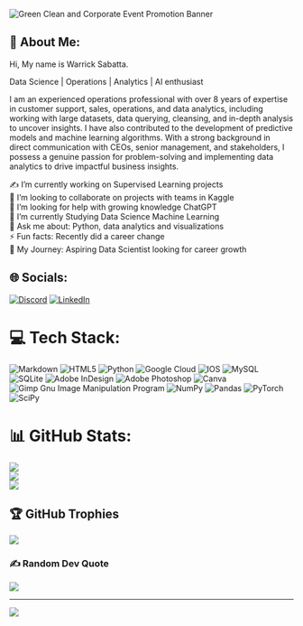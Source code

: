 


![Green Clean and Corporate Event Promotion Banner](https://user-images.githubusercontent.com/109732696/226160669-e9a0f81c-4293-43b6-8672-80b7b37ac2c4.png)





## 💫 About Me:

Hi, My name is Warrick Sabatta.

Data Science | Operations | Analytics | AI enthusiast

I am an experienced operations professional with over 8 years of expertise in customer support, sales, operations, and data analytics, including working with large datasets, data querying, cleansing, and in-depth analysis to uncover insights. I have also contributed to the development of predictive models and machine learning algorithms. With a strong background in direct communication with CEOs, senior management, and stakeholders, I possess a genuine passion for problem-solving and implementing data analytics to drive impactful business insights.




✍️ I’m currently working on Supervised Learning projects<br>👯 I’m looking to collaborate on projects with teams in Kaggle<br>🤝 I’m looking for help with growing knowledge ChatGPT<br>🌱 I’m currently Studying Data Science Machine Learning<br>💬 Ask me about: Python, data analytics and visualizations<br>⚡ Fun facts: Recently did a career change <br>👣 My Journey: Aspiring Data Scientist looking for career growth


## 🌐 Socials:
[![Discord](https://img.shields.io/badge/Discord-%237289DA.svg?logo=discord&logoColor=white)](https://discord.gg/Fury_Projects) [![LinkedIn](https://img.shields.io/badge/LinkedIn-%230077B5.svg?logo=linkedin&logoColor=white)](https://linkedin.com/in/https://www.linkedin.com/in/warrick-sabatta-b70a2a93/) 

# 💻 Tech Stack:
![Markdown](https://img.shields.io/badge/markdown-%23000000.svg?style=for-the-badge&logo=markdown&logoColor=white) ![HTML5](https://img.shields.io/badge/html5-%23E34F26.svg?style=for-the-badge&logo=html5&logoColor=white) ![Python](https://img.shields.io/badge/python-3670A0?style=for-the-badge&logo=python&logoColor=ffdd54) ![Google Cloud](https://img.shields.io/badge/Google%20Cloud-%234285F4.svg?style=for-the-badge&logo=google-cloud&logoColor=white) ![IOS](https://img.shields.io/badge/IOS-%2320232a.svg?style=for-the-badge&logo=apple&logoColor=white) ![MySQL](https://img.shields.io/badge/mysql-%2300f.svg?style=for-the-badge&logo=mysql&logoColor=white) ![SQLite](https://img.shields.io/badge/sqlite-%2307405e.svg?style=for-the-badge&logo=sqlite&logoColor=white) ![Adobe InDesign](https://img.shields.io/badge/Adobe%20InDesign-49021F?style=for-the-badge&logo=adobeindesign&logoColor=white) ![Adobe Photoshop](https://img.shields.io/badge/adobephotoshop-%2331A8FF.svg?style=for-the-badge&logo=adobephotoshop&logoColor=white) ![Canva](https://img.shields.io/badge/Canva-%2300C4CC.svg?style=for-the-badge&logo=Canva&logoColor=white) ![Gimp Gnu Image Manipulation Program](https://img.shields.io/badge/Gimp-657D8B?style=for-the-badge&logo=gimp&logoColor=FFFFFF) ![NumPy](https://img.shields.io/badge/numpy-%23013243.svg?style=for-the-badge&logo=numpy&logoColor=white) ![Pandas](https://img.shields.io/badge/pandas-%23150458.svg?style=for-the-badge&logo=pandas&logoColor=white) ![PyTorch](https://img.shields.io/badge/PyTorch-%23EE4C2C.svg?style=for-the-badge&logo=PyTorch&logoColor=white) ![SciPy](https://img.shields.io/badge/SciPy-%230C55A5.svg?style=for-the-badge&logo=scipy&logoColor=%white)
# 📊 GitHub Stats:
![](https://github-readme-stats.vercel.app/api?username=warsab&theme=merko&hide_border=false&include_all_commits=false&count_private=false)<br/>
![](https://github-readme-streak-stats.herokuapp.com/?user=warsab&theme=merko&hide_border=false)<br/>
![](https://github-readme-stats.vercel.app/api/top-langs/?username=warsab&theme=merko&hide_border=false&include_all_commits=false&count_private=false&layout=compact)

## 🏆 GitHub Trophies
![](https://github-profile-trophy.vercel.app/?username=warsab&theme=radical&no-frame=false&no-bg=true&margin-w=4)

### ✍️ Random Dev Quote
![](https://quotes-github-readme.vercel.app/api?type=horizontal&theme=radical)

---
[![](https://visitcount.itsvg.in/api?id=warsab&icon=0&color=0)](https://visitcount.itsvg.in)

<!-- Proudly created with GPRM ( https://gprm.itsvg.in ) -->
